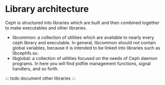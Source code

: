 # Library architecture

Ceph is structured into libraries which are built and then combined
together to make executables and other libraries.

-   libcommon: a collection of utilities which are available to nearly
    every ceph library and executable. In general, libcommon should not
    contain global variables, because it is intended to be linked into
    libraries such as libcephfs.so.
-   libglobal: a collection of utilities focused on the needs of Ceph
    daemon programs. In here you will find pidfile management functions,
    signal handlers, and so forth.

::: todo
document other libraries
:::
